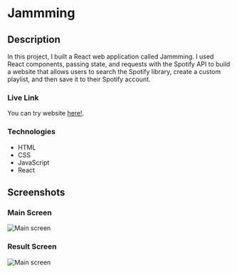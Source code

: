 # Jammming

## Description
In this project, I built a React web application called Jammming. I used React components, passing state, and requests with the Spotify API to build a website that allows users to search the Spotify library, create a custom playlist, and then save it to their Spotify account. 

### Live Link
You can try website [here!](http://ozgun-jamming.surge.sh/).

### Technologies
* HTML
* CSS
* JavaScript
* React

## Screenshots
### Main Screen
![Main screen](/Screenshot1.png)

### Result Screen
![Main screen](/Screenshot2.png)
